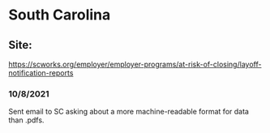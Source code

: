 # South Carolina

## Site:
https://scworks.org/employer/employer-programs/at-risk-of-closing/layoff-notification-reports

### 10/8/2021
Sent email to SC asking about a more machine-readable format for data than .pdfs.
